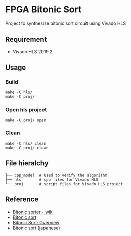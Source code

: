 # FPGA Bitonic Sort
Project to synthesize bitonic sort circuit using Vivado HLS

## Requirement
* Vivado HLS 2019.2

## Usage
### Build
```
make -C hls/
make -C proj/
```
### Open hls project
```
make -C proj/ open
```
### Clean
```
make -C hls/ clean
make -C proj/ clean
```

## File hieralchy
```
├── cpp_model  # Used to verify the algorithm
├── hls        # cpp files for Vivado HLS
└── proj       # script files for Vivado HLS project
```

## Reference
* [Bitonic sorter - wiki](https://en.wikipedia.org/wiki/Bitonic_sorter)
* [Bitonic sort](http://www.inf.fh-flensburg.de/lang/algorithmen/sortieren/bitonic/bitonicen.htm)
* [Bitonic Sort: Overview](https://www.cs.rutgers.edu/~venugopa/parallel_summer2012/bitonic_overview.html)
* [Bitonic sort (japanese)](https://t-pot.com/program/90_BitonicSort/index.html)
